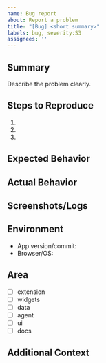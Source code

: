```yaml
---
name: Bug report
about: Report a problem
title: "[Bug] <short summary>"
labels: bug, severity:S3
assignees: ''
---
```


## Summary

Describe the problem clearly.

## Steps to Reproduce

1. 
2. 
3. 

## Expected Behavior

## Actual Behavior

## Screenshots/Logs

## Environment

- App version/commit:
- Browser/OS:

## Area

- [ ] extension
- [ ] widgets
- [ ] data
- [ ] agent
- [ ] ui
- [ ] docs

## Additional Context


